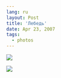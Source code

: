 ```yaml
---
lang: ru
layout: Post
title: 'Лебедь'
date: Apr 23, 2007
tags:
  - photos
---
```


![](/images/blog/Sapegin-Artem-20D-2007-04-21-305-0517.jpg)

<!--more-->

![](/images/blog/Sapegin-Artem-20D-2007-04-21-305-0501.jpg)
